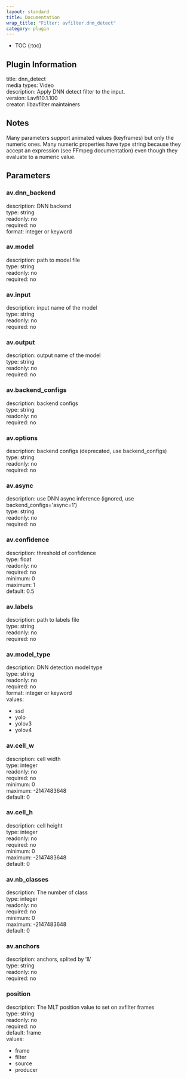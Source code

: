 ```yaml
---
layout: standard
title: Documentation
wrap_title: "Filter: avfilter.dnn_detect"
category: plugin
---
```

* TOC
{:toc}

## Plugin Information

title: dnn_detect  
media types:
Video  
description: Apply DNN detect filter to the input.  
version: Lavfi10.1.100  
creator: libavfilter maintainers  

## Notes

Many parameters support animated values (keyframes) but only the numeric ones. Many numeric properties have type string because they accept an expression (see FFmpeg documentation) even though they evaluate to a numeric value.

## Parameters

### av.dnn_backend

  
description:
DNN backend  
type: string  
readonly: no  
required: no  
format: integer or keyword  

### av.model

  
description:
path to model file  
type: string  
readonly: no  
required: no  

### av.input

  
description:
input name of the model  
type: string  
readonly: no  
required: no  

### av.output

  
description:
output name of the model  
type: string  
readonly: no  
required: no  

### av.backend_configs

  
description:
backend configs  
type: string  
readonly: no  
required: no  

### av.options

  
description:
backend configs (deprecated, use backend_configs)  
type: string  
readonly: no  
required: no  

### av.async

  
description:
use DNN async inference (ignored, use backend_configs=&#39;async=1&#39;)  
type: string  
readonly: no  
required: no  

### av.confidence

  
description:
threshold of confidence  
type: float  
readonly: no  
required: no  
minimum: 0  
maximum: 1  
default: 0.5  

### av.labels

  
description:
path to labels file  
type: string  
readonly: no  
required: no  

### av.model_type

  
description:
DNN detection model type  
type: string  
readonly: no  
required: no  
format: integer or keyword  
values:  

* ssd
* yolo
* yolov3
* yolov4

### av.cell_w

  
description:
cell width  
type: integer  
readonly: no  
required: no  
minimum: 0  
maximum: -2147483648  
default: 0  

### av.cell_h

  
description:
cell height  
type: integer  
readonly: no  
required: no  
minimum: 0  
maximum: -2147483648  
default: 0  

### av.nb_classes

  
description:
The number of class  
type: integer  
readonly: no  
required: no  
minimum: 0  
maximum: -2147483648  
default: 0  

### av.anchors

  
description:
anchors, splited by &#39;&amp;&#39;  
type: string  
readonly: no  
required: no  

### position

  
description:
The MLT position value to set on avfilter frames  
type: string  
readonly: no  
required: no  
default: frame  
values:  

* frame
* filter
* source
* producer


